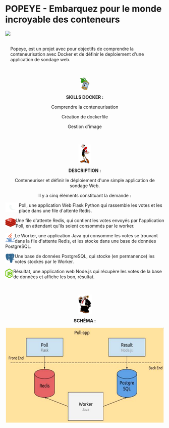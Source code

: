 # POPEYE - Embarquez pour le monde incroyable des conteneurs

<img src="https://upload.wikimedia.org/wikipedia/en/thumb/0/00/Popeye_the_Sailor.png/220px-Popeye_the_Sailor.png" height=100 align="left">
<br></br>
<p>Popeye, est un projet avec pour objectifs de comprendre la conteneurisation avec Docker et de définir le deploiement d'une application de sondage web.</p>
<br></br>
<div align="center">
  <img src="https://github.com/SafiaBeaumale/Popeye/blob/main/image_readme/conserve_sf.png" height=40" align="center">
  <p><b>SKILLS DOCKER :</b></p>
  <p>Comprendre la conteneurisation</p>
  <p>Création de dockerfile</p>
  <p>Gestion d'image</p>
</div>
<br></br>
<div align="center">
  <img src="https://github.com/SafiaBeaumale/Popeye/blob/main/olive_sf.png" height=60 align="center">
  <p><b>DESCRIPTION :</b></p>
  <p>Conteneuriser et définir le déploiement d'une simple application de sondage Web.</p>
  <p>Il y a cinq éléments constituant la demande :</p>
</div>

<div align="left">
  <img src="https://github.com/SafiaBeaumale/Popeye/blob/main/flask_sf%20(1).png" height=30 align="left">
  <p align="left">Poll, une application Web Flask Python qui rassemble les votes et les place dans une file d'attente Redis.</p>
</div>

<div align="left">
  <img src="https://github.com/SafiaBeaumale/Popeye/blob/main/redis_sf%20(1).png" height=30 align="left">
  <p align="left">Une file d'attente Redis, qui contient les votes envoyés par l'application Poll, en attendant qu'ils soient consommés par
  le worker.</p>
</div>

<div align="left">
  <img src="https://github.com/SafiaBeaumale/Popeye/blob/main/java_sf%20(1).png" height=30 align="left">
  <p align="left">Le Worker, une application Java qui consomme les votes se trouvant dans la file d'attente Redis, et les stocke dans
  une base de données PostgreSQL.</p>
</div>

<div align="left">
  <img src="https://github.com/SafiaBeaumale/Popeye/blob/main/postgresql_sf%20(1).png" height=30 align="left">
  <p align="left">Une base de données PostgreSQL, qui stocke (en permanence) les votes stockés par le Worker.</p>

<div align="left">
  <img src="https://github.com/SafiaBeaumale/Popeye/blob/main/node_js_sf(1).png" height=30 align="left">
  <p align="left">Résultat, une application web Node.js qui récupère les votes de la base de données et affiche les bon, résultat.</p>
</div>
<br></br>
<div align="center">
  <img src="https://github.com/SafiaBeaumale/Popeye/blob/main/gontrand_sf.png" height=60 align="center">
  <p><b>SCHÉMA :</b></p>
  <img src="https://github.com/SafiaBeaumale/Popeye/blob/main/schema.png" height=300 width=500 align="center">
</div>
  
